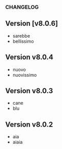 ### CHANGELOG

## Version [v8.0.6]
- sarebbe
- bellissimo

## Version v8.0.4
- nuovo 
- nuovissimo
## Version v8.0.3
- cane 
- blu

## Version v8.0.2
- aia
- aiaia


